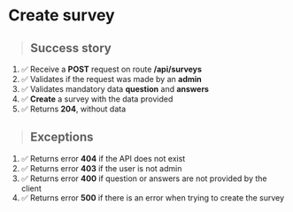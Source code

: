# Create survey

> ## Success story

1. ✅ Receive a **POST** request on route **/api/surveys**
2. ✅ Validates if the request was made by an **admin**
3. ✅ Validates mandatory data **question** and **answers**
4. ✅ **Create** a survey with the data provided
5. ✅ Returns **204**, without data

> ## Exceptions

1. ✅ Returns error **404** if the API does not exist
2. ✅ Returns error **403** if the user is not admin
3. ✅ Returns error **400** if question or answers are not provided by the client
4. ✅ Returns error **500** if there is an error when trying to create the survey
